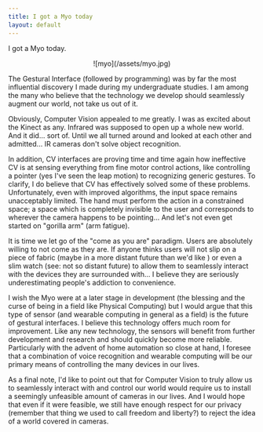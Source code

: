```yaml
---
title: I got a Myo today
layout: default
---
```


I got a Myo today.

<center>
![myo](/assets/myo.jpg)
</center>

The Gestural Interface (followed by programming) was by far the most influential discovery I made during my undergraduate studies. I am among the many who believe that the technology we develop should seamlessly augment our world, not take us out of it.

Obviously, Computer Vision appealed to me greatly. I was as excited about the Kinect as any. Infrared was supposed to open up a whole new world. And it did... sort of. Until we all turned around and looked at each other and admitted... IR cameras don't solve object recognition.

In addition, CV interfaces are proving time and time again how ineffective CV is at sensing everything from fine motor control actions, like controlling a pointer (yes I've seen the leap motion) to recognizing generic gestures. To clarify, I do believe that CV has effectively solved some of these problems. Unfortunately, even with improved algorithms, the input space remains unacceptably limited. The hand must perform the action in a constrained space; a space which is completely invisible to the user and corresponds to wherever the camera happens to be pointing... And let's not even get started on "gorilla arm" (arm fatigue).

It is time we let go of the "come as you are" paradigm. Users are absolutely willing to not come as they are. If anyone thinks users will not slip on a piece of fabric (maybe in a more distant future than we'd like ) or even a slim watch (see: not so distant future) to allow them to seamlessly interact with the devices they are surrounded with... I believe they are seriously underestimating people's addiction to convenience.

I wish the Myo were at a later stage in development (the blessing and the curse of being in a field like Physical Computing) but I would argue that this type of sensor (and wearable computing in general as a field) is the future of gestural interfaces. I believe this technology offers much room for improvement. Like any new technology, the sensors will benefit from further development and research and should quickly become more reliable. Particularly with the advent of home automation so close at hand, I foresee that a combination of voice recognition and wearable computing will be our primary means of controlling the many devices in our lives.

As a final note, I'd like to point out that for Computer Vision to truly allow us to seamlessly interact with and control our world would require us to install a seemingly unfeasible amount of cameras in our lives. And I would hope that even if it were feasible, we still have enough respect for our privacy (remember that thing we used to call freedom and liberty?) to reject the idea of a world covered in cameras.
